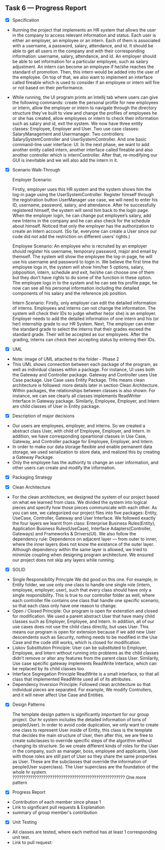 ## Task 6 — Progress Report

- [x] Specification

 - Running the project that implements an HR system that allows the user in the company to access relevant information and status. Each user is either an employer, an employee or an intern. Each of them is associated with a username, a password, salary, attendance, and id. It should be able to get all users in the company and with their corresponding information: username, salary, attendance, and id. An employer should be able to set information for a particular employee, such as salary adjustment.  An intern can become an employee if he/she reaches the standard of promotion. Then, this intern would be added into the user of the employee. On top of that, we also want to implement an interface called fireable which is used to consider if an employee or intern will fire or not based on their performance.

 - While running, the UI program prints an Intellij tab where users can give the following commands: create the personal profile for new employees or intern, allow the employer or intern to navigate through the directory structure they've built to view and change the profiles of employees he or she has created, allow employees or intern to check their information such as salary and id, exit the system. We now have three entity classes: Employee, Employer and User. Two use case classes: SalaryManagement and Usermanager. Two controllers: SalarySystemController and UserSystemController. And one basic command-line user interface: UI. In the next phase, we want to add another entity called intern, another interface called fireable and also another controller which is internController. After that, re-modifying our GUI is inevitable and we will also add the intern in it.



- [x] Scenario Walk-Through


  Employer Scenario:

  Firstly, employer uses this HR system and the system shows him the log-in page using the UserSystemController. Register himself through the registration button UserManager use case, we will need to enter his ID, username, password, salary, and attendance. After he successfully registered himself, the system will send him back to the login page. When the employer login, he can change put employee’s salary, add new Interns in the company and he can also check for the schedule about himself. Noticed that only the employer has the authorization to create an Intern account. (So far, everyone can create a User since our code did not add the restriction on different users’ rights.)


  Employee Scenario:
    An employee who is recruited by an employer should register his username, temporary password, major and email by themself. The system will show the employee the log-in page, he will use his username and password to login in.  We believe the first time the employee logs in, the system will show him/her 5 options, salary, jobposition, intern, schedule and exit, he/she can choose one of them but they don’t have rights to do some of the function in these option. The employee logs in to the system and he can see his profile page, he now can see all his personal information including the detailed components of his salary and the reference job position.

  Intern Scenario:
    Firstly,  only employer can edit the detailed information of interns. Employees and interns can not change the information. The system will check their IDs to judge whether he(or she) is an employer.
Employer needs to add the detailed information of one intern and his (or her) internship grade to our HR System.
Next, The employer can enter the standard grade to select the interns that their grades exceed the standard grade. Their will be accepted as our employees.
After the grading, interns can check their accepting status by entering their IDs.


- [x] UML
- Note: image of UML attached to the folder - Phase 2
- This UML shows connection between each package of the program, as well as individual classes within a package. For instance, UI uses both the Gateway and Controller package. Gateway and Controller uses Use Case package. Use Case uses Entity Package. THis means clean architecture is followed: more details later in section Clean Architecture. Within packages, the relationships between classes is also shown. For instance, we can see clearly all classes implements ReadWriter Interface in Gateway package. Similarly, Employee, Employer, and Intern are child classes of User in Entity package.


- [x] Description of major decisions
-	Our users are employees, employer, and interns. So we created a abstract class User, with child of Employee, Employer, and Intern. In addition, we have corresponding opeartional classes in Use Case, Gateway, and Controller package for Employee, Employer, and Intern.
-	In order to make our data storage flexible and enable pernanent data storage, we used serialization to store data, and realized this by creating a Gateway Package.
-	Only the employee has the authority to change an user information, and other users can create and modify the information.


- [x] Packaging Strategy

- [x] Clean Architecture

- For the clean architecture, we designed the system of our project based on what we learned from class. We divided the system into logical pieces and specify how those pieces communicate with each other. As you can see, we categorized our project files into five packages: Entity, UseCase, Controller, Gateway and User Interface. We followed exactly the four layers we learnt from class: Enterprise Business Rules(Entity), Application Business Rules(UseCase), Interface Adapters(Controller, Gateways) and Frameworks & Drivers(UI). We also follow the dependency rule: Dependence on adjacent layer — from outer to inner, where the inner layers does not know the existance of the outer layer. Although dependency within the same layer is allowed, we tried to minimize coupling when designing program architecture. We ensured our project does not skip any layers while running.
  
- [x] SOLID

- Single Responsibility Principle
  We did good on this one. For example, in Entity folder, we use only one class to handle one single role (intern, employee, employer, user), such that every class   should have only a single responsibility. This is true to our controller folder as well, where each controller file contains one class that handle one specific     scenario, so that each class only have one reason to change.
- Open / Closed Principle:
  Our program is open for extenstion and closed for modification. We used a parent abstract User that have many child classes such as Employer, Employee, and Intern. In addition, all of our use cases does not use the child class directly, but uses User. This means our program is open for extension because if we add new User descendents such as Security, nothing needs to be modified in the Use Case and the code still works, which is closed for modification.
- Liskov Substitution Principle:
  User can be substituted to Employer, Employee, and Intern without running into problems as the child classes didn’t remove or alter any features from the parent     class User. Similarily, Use case specific gateway implements ReadWrite Interface, which can be replaced by its child classes too.
- Interface Segregation Principle
  ReadWrite is a small interface, so that all class that implemented ReadWrite used all of its attributes.
- Dependency Inversion Principle:
  Followed clean architecture so that individual pieces are separated. For example, We modify Controllers, and it will never affect Use Case and Entities.

 
- [x] Design Patterns

  The template design pattern is significantly important for our group project. Our hr system includes the detailed information of tons of people(User). In order to avoid code duplication, we only want to create one class to represent User inside of Entity,  this class is the template that decides the main structure of User, then after this, we are free to create subclasses to override specific steps of the algorithm without changing its structure. So we create different kinds of roles for the User in the company, such as manager, boss, employee and applicants, User with those roles are still part of User so they share the same properties as User. These are the subclasses that override the information of people(User superclass). The User superclass are the foundation of the whole hr system.
  ??????????????????????????????????????????????????? One more pattern
  
  
- [x] Progress Report
- Contribution of each member since phase 1
- Link to significant pull requests & Explanation
- summary of group member's contribution

- [x] Unit Testing
- All classes are tested, where each method has at least 1 corresponding unit test.
- Link to pull request:
